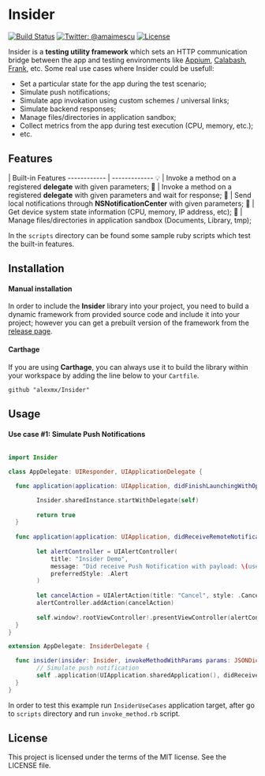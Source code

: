 # Insider

[![Build Status](https://travis-ci.org/alexmx/Insider.svg?branch=master)](https://travis-ci.org/alexmx/Insider)
[![Twitter: @amaimescu](https://img.shields.io/badge/contact-%40amaimescu-blue.svg)](https://twitter.com/amaimescu)
[![License](https://img.shields.io/badge/license-MIT-green.svg?style=flat)](https://github.com/alexmx/ios-ui-automation-overview/blob/master/LICENSE)

Insider is a **testing utility framework** which sets an HTTP communication bridge between the app and testing environments like [Appium](http://appium.io/), [Calabash](http://calaba.sh/), [Frank](http://www.testingwithfrank.com/), etc. Some real use cases where Insider could be usefull:
* Set a particular state for the app during the test scenario;
* Simulate push notifications;
* Simulate app invokation using custom schemes / universal links;
* Simulate backend responses;
* Manage files/directories in application sandbox;
* Collect metrics from the app during test execution (CPU, memory, etc.);
* etc.

## Features

  | Built-in Features 
------------ | -------------
💡 | Invoke a method on a registered **delegate** with given parameters;
📎 | Invoke a method on a registered **delegate** with given parameters and wait for response;
📢 | Send local notifications through **NSNotificationCenter** with given parameters;
📱 | Get device system state information (CPU, memory, IP address, etc);
:floppy_disk: |  Manage files/directories in application sandbox (Documents, Library, tmp);

In the `scripts` directory can be found some sample ruby scripts which test the built-in features.

## Installation

#### Manual installation

In order to include the **Insider** library into your project, you need to build a dynamic framework from provided source code and include it into your project; however you can get a prebuilt version of the framework from the [release page](https://github.com/alexmx/Insider/releases).

#### Carthage

If you are using **Carthage**, you can always use it to build the library within your workspace by adding the line below to your `Cartfile`.

```
github "alexmx/Insider"
```

## Usage

#### Use case #1: Simulate Push Notifications

```swift

import Insider

class AppDelegate: UIResponder, UIApplicationDelegate {

  func application(application: UIApplication, didFinishLaunchingWithOptions launchOptions: [NSObject: AnyObject]?) -> Bool {

        Insider.sharedInstance.startWithDelegate(self)
        
        return true
  }
  
  func application(application: UIApplication, didReceiveRemoteNotification userInfo: [NSObject : AnyObject]) {
        
        let alertController = UIAlertController(
            title: "Insider Demo",
            message: "Did receive Push Notification with payload: \(userInfo.description)",
            preferredStyle: .Alert
        )
        
        let cancelAction = UIAlertAction(title: "Cancel", style: .Cancel) { (action) in }
        alertController.addAction(cancelAction)
        
        self.window?.rootViewController!.presentViewController(alertController, animated: true) {}
  }
}

extension AppDelegate: InsiderDelegate {

  func insider(insider: Insider, invokeMethodWithParams params: JSONDictionary?) {
        // Simulate push notification
        self .application(UIApplication.sharedApplication(), didReceiveRemoteNotification: params!);
  }
}

```
In order to test this example run `InsiderUseCases` application target, after go to `scripts` directory and run `invoke_method.rb` script.

## License
This project is licensed under the terms of the MIT license. See the LICENSE file.
